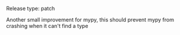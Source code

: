 Release type: patch

Another small improvement for mypy, this should prevent mypy from crashing when it can't find a type
